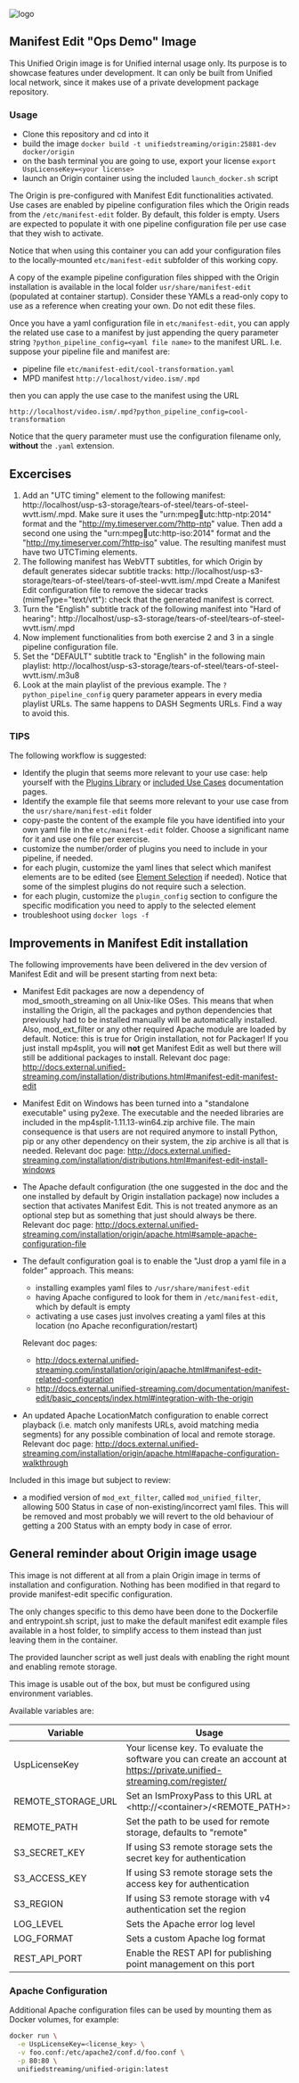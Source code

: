 ![logo](https://raw.githubusercontent.com/unifiedstreaming/origin/stable/unifiedstreaming-logo-black.png)

## Manifest Edit "Ops Demo" Image

This Unified Origin image is for Unified internal usage only. Its purpose is to
showcase features under development. It can only be built from Unified local
network, since it makes use of a private development package repository.

### Usage

- Clone this repository and cd into it
- build the image ``docker build -t unifiedstreaming/origin:25881-dev docker/origin``
- on the bash terminal you are going to use, export your license
  ``export UspLicenseKey=<your license>``
- launch an Origin container using the included ``launch_docker.sh`` script

The Origin is pre-configured with Manifest Edit functionalities activated.
Use cases are enabled by pipeline configuration files which the Origin reads
from the ``/etc/manifest-edit`` folder. By default, this folder is empty.
Users are expected to populate it with one pipeline configuration file per use
case that they wish to activate. 

Notice that when using this container you can add your configuration files to
the locally-mounted ``etc/manifest-edit`` subfolder of this working copy.

A copy of the example pipeline configuration files shipped with the
Origin installation is available in the local folder
``usr/share/manifest-edit`` (populated at container startup). Consider these
YAMLs a read-only copy to use as a reference when creating your own. Do not
edit these files.

Once you have a yaml configuration file in ``etc/manifest-edit``, you
can apply the related use case to a manifest by just appending the query
parameter string ``?python_pipeline_config=<yaml file name>`` to the manifest
URL. I.e. suppose your pipeline file and manifest are:

- pipeline file ``etc/manifest-edit/cool-transformation.yaml``
- MPD manifest ``http://localhost/video.ism/.mpd``

then you can apply the use case to the manifest using the URL 

```
http://localhost/video.ism/.mpd?python_pipeline_config=cool-transformation
```

Notice that the query parameter must use the configuration filename only,
**without** the ``.yaml`` extension.

## Excercises

1. Add an "UTC timing" element to the following manifest: http://localhost/usp-s3-storage/tears-of-steel/tears-of-steel-wvtt.ism/.mpd.
  Make sure it uses the "urn:mpeg:dash:utc:http-ntp:2014" format and the
  "http://my.timeserver.com/?http-ntp" value.
  Then add a second one using the "urn:mpeg:dash:utc:http-iso:2014" format
  and the "http://my.timeserver.com/?http-iso" value. The resulting manifest
  must have two UTCTiming elements.
2. The following manifest has WebVTT subtitles, for which Origin by default
  generates sidecar subtitle tracks: http://localhost/usp-s3-storage/tears-of-steel/tears-of-steel-wvtt.ism/.mpd
  Create a Manifest Edit configuration file to remove the sidecar tracks
  (mimeType="text/vtt"): check that the generated manifest is correct.
3. Turn the "English" subtitle track of the following manifest into
  "Hard of hearing": http://localhost/usp-s3-storage/tears-of-steel/tears-of-steel-wvtt.ism/.mpd
4. Now implement functionalities from both exercise 2 and 3 in a single
   pipeline configuration file.
5. Set the "DEFAULT" subtitle track to "English" in the following main
   playlist: http://localhost/usp-s3-storage/tears-of-steel/tears-of-steel-wvtt.ism/.m3u8
6. Look at the main playlist of the previous example. The
   ``?python_pipeline_config`` query parameter appears in every media playlist
   URLs. The same happens to DASH Segments URLs. Find a way to avoid this.


### TIPS

The following workflow is suggested:

- Identify the plugin that seems more relevant to your use case: help yourself
  with the [Plugins Library](http://docs.external.unified-streaming.com/documentation/manifest-edit/plugins_library/index.html)
  or [included Use Cases](http://docs.external.unified-streaming.com/documentation/manifest-edit/use_cases/index.html) documentation pages.
- Identify the example file that seems more relevant to your use case from the
  ``usr/share/manifest-edit`` folder
- copy-paste the content of the example file you have identified into your
  own yaml file in the ``etc/manifest-edit`` folder. Choose a significant name
  for it and use one file per exercise.
- customize the number/order of plugins you need to include in your pipeline,
  if needed.
- for each plugin, customize the yaml lines that select which manifest elements
  are to be edited (see [Element Selection](http://docs.external.unified-streaming.com/documentation/manifest-edit/plugins_library/plugins/mpd/common/manifest_selection.html)
  if needed). Notice that some of the simplest plugins do not require such a
  selection.
- for each plugin, customize the ``plugin_config`` section to configure the
  specific modification you need to apply to the selected element
- troubleshoot using ``docker logs -f``

## Improvements in Manifest Edit installation

The following improvements have been delivered in the dev version of Manifest
Edit and will be present starting from next beta:

- Manifest Edit packages are now a dependency of mod_smooth_streaming on all
  Unix-like OSes. This means that when installing the Origin, all the packages
  and python dependencies that previously had to be installed manually will be
  automatically installed. Also, mod_ext_filter or any other required Apache
  module are loaded by default.
  Notice: this is true for Origin installation, not for Packager! If you just
  install mp4split, you will **not** get Manifest Edit as well but there will
  still be additional packages to install.
  Relevant doc page: http://docs.external.unified-streaming.com/installation/distributions.html#manifest-edit-manifest-edit
- Manifest Edit on Windows has been turned into a "standalone executable"
  using py2exe. The executable and the needed libraries are included in the
  mp4split-1.11.13-win64.zip archive file. The main consequence is that users
  are not required anymore to install Python, pip or any other dependency on
  their system, the zip archive is all that is needed.
  Relevant doc page: http://docs.external.unified-streaming.com/installation/distributions.html#manifest-edit-install-windows
- The Apache default configuration (the one suggested in the doc and the one
  installed by default by Origin installation package) now includes a section
  that activates Manifest Edit. This is not treated anymore as an optional
  step but as something that just should always be there.
  Relevant doc page: http://docs.external.unified-streaming.com/installation/origin/apache.html#sample-apache-configuration-file
- The default configuration goal is to enable the "Just drop a yaml file in a
  folder" approach. This means:
  - installing examples yaml files to ``/usr/share/manifest-edit``
  - having Apache configured to look for them in ``/etc/manifest-edit``, which
    by default is empty
  - activating a use cases just involves creating a yaml files at
    this location (no Apache reconfiguration/restart)
    
  Relevant doc pages:
  - http://docs.external.unified-streaming.com/installation/origin/apache.html#manifest-edit-related-configuration
  - http://docs.external.unified-streaming.com/documentation/manifest-edit/basic_concepts/index.html#integration-with-the-origin
- An updated Apache LocationMatch configuration to enable correct playback
  (i.e. match only manifests URLs, avoid matching media segments) for any
  possible combination of local and remote storage.
  Relevant doc page: http://docs.external.unified-streaming.com/installation/origin/apache.html#apache-configuration-walkthrough

Included in this image but subject to review:

- a modified version of ``mod_ext_filter``, called ``mod_unified_filter``,
  allowing 500 Status in case of non-existing/incorrect yaml files.
  This will be removed and most probably we will revert to the old behaviour
  of getting a 200 Status with an empty body in case of error.

## General reminder about Origin image usage

This image is not different at all from a plain Origin image in terms of
installation and configuration. Nothing has been modified in that regard to
provide manifest-edit specific configuration.

The only changes specific to this demo have been done to the Dockerfile and
entrypoint.sh script, just to make the default manifest edit example files
available in a host folder, to simplify access to them instead than just
leaving them in the container.

The provided launcher script as well just deals with enabling the right
mount and enabling remote storage.

This image is usable out of the box, but must be configured using environment
variables. 

Available variables are:

|Variable        |Usage   |Mandatory?|
|----------------|--------|----------|
|UspLicenseKey |Your license key. To evaluate the software you can create an account at <https://private.unified-streaming.com/register/>|Yes|
|REMOTE_STORAGE_URL|Set an IsmProxyPass to this URL at <http://<container\>/<REMOTE_PATH\>>|No|
|REMOTE_PATH|Set the path to be used for remote storage, defaults to "remote"|No|
|S3_SECRET_KEY|If using S3 remote storage sets the secret key for authentication|No|
|S3_ACCESS_KEY|If using S3 remote storage sets the access key for authentication|No|
|S3_REGION|If using S3 remote storage with v4 authentication set the region|No|
|LOG_LEVEL|Sets the Apache error log level|No|
|LOG_FORMAT|Sets a custom Apache log format|No|
|REST_API_PORT|Enable the REST API for publishing point management on this port|No|

### Apache Configuration
Additional Apache configuration files can be used by mounting them as Docker
volumes, for example:

```bash
docker run \
  -e UspLicenseKey=<license_key> \
  -v foo.conf:/etc/apache2/conf.d/foo.conf \
  -p 80:80 \
  unifiedstreaming/unified-origin:latest
```